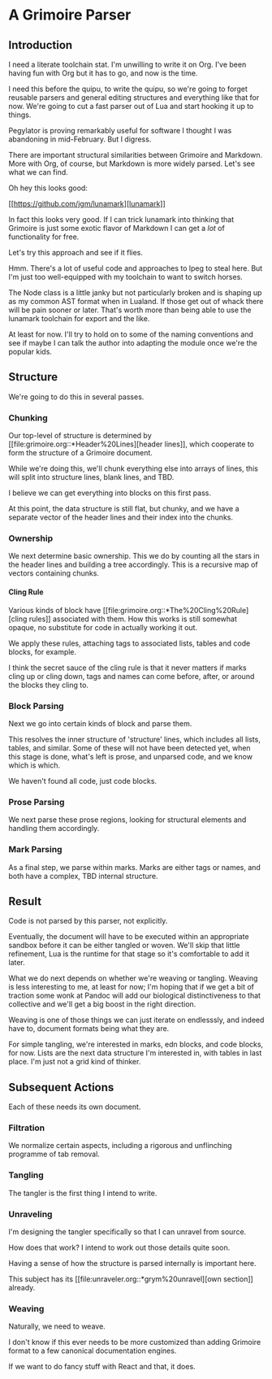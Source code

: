# A Grimoire Parser
## Introduction
I need a literate toolchain stat. I'm unwilling to write it on
Org. I've been having fun with Org but it has to go, and now is
the time.

I need this before the quipu, to write the quipu, so we're going to
forget reusable parsers and general editing structures and everything
like that for now. We're going to cut a fast parser out of Lua and
start hooking it up to things. 

Pegylator is proving remarkably useful for software I thought I was
abandoning in mid-February. But I digress.

There are important structural similarities between Grimoire and Markdown.
More with Org, of course, but Markdown is more widely parsed. Let's see
what we can find.

Oh hey this looks good:

[[https://github.com/jgm/lunamark][lunamark]]

In fact this looks very good. If I can trick lunamark into thinking that
Grimoire is just some exotic flavor of Markdown I can get a *lot* of 
functionality for free.

Let's try this approach and see if it flies. 

Hmm. There's a lot of useful code and approaches to lpeg to steal here.
But I'm just too well-equipped with my toolchain to want to switch horses.

The Node class is a little janky but not particularly broken and is shaping
up as my common AST format when in Lualand. If those get out of whack there will
be pain sooner or later. That's worth more than being able to use the lunamark
toolchain for export and the like. 

At least for now. I'll try to hold on to some of the naming conventions and see
if maybe I can talk the author into adapting the module once we're the popular
kids. 

## Structure
We're going to do this in several passes. 

### Chunking
Our top-level of structure is determined by [[file:grimoire.org::*Header%20Lines][header lines]], which
cooperate to form the structure of a Grimoire document.

While we're doing this, we'll chunk everything else into arrays
of lines, this will split into structure lines, blank lines,
and TBD. 

I believe we can get everything into blocks on this first pass.

At this point, the data structure is still flat, but chunky, and
we have a separate vector of the header lines and their index
into the chunks. 

### Ownership
We next determine basic ownership. This we do by counting all the stars 
in the header lines and building a tree accordingly. This is a 
recursive map of vectors containing chunks. 

#### Cling Rule
Various kinds of block have [[file:grimoire.org::*The%20Cling%20Rule][cling rules]] associated with them. How this
works is still somewhat opaque, no substitute for code in actually
working it out. 

We apply these rules, attaching tags to associated lists, tables and
code blocks, for example. 

I think the secret sauce of the cling rule is that it never matters if 
marks cling up or cling down, tags and names can come before, after, or
around the blocks they cling to. 

### Block Parsing
Next we go into certain kinds of block and parse them.

This resolves the inner structure of 'structure' lines, which includes
all lists, tables, and similar. Some of these will not have been detected
yet, when this stage is done, what's left is prose, and unparsed code,
and we know which is which. 

We haven't found all code, just code blocks. 

### Prose Parsing
We next parse these prose regions, looking for structural elements and 
handling them accordingly. 

### Mark Parsing
As a final step, we parse within marks. Marks are either tags or names,
and both have a complex, TBD internal structure. 

## Result
Code is not parsed by this parser, not explicitly. 

Eventually, the document will have to be executed within an appropriate 
sandbox before it can be either tangled or woven. We'll skip that little
refinement, Lua is the runtime for that stage so it's comfortable to add 
it later. 

What we do next depends on whether we're weaving or tangling. Weaving
is less interesting to me, at least for now; I'm hoping that if we get a 
bit of traction some wonk at Pandoc will add our biological distinctiveness
to that collective and we'll get a big boost in the right direction. 

Weaving is one of those things we can just iterate on endlesssly, and indeed
have to, document formats being what they are. 

For simple tangling, we're interested in marks, edn blocks, and code blocks,
for now. Lists are the next data structure I'm interested in, with tables in
last place. I'm just not a grid kind of thinker. 



## Subsequent Actions
Each of these needs its own document.

### Filtration
We normalize certain aspects, including a rigorous and unflinching programme of tab removal. 

### Tangling
The tangler is the first thing I intend to write. 

### Unraveling
I'm designing the tangler specifically so that I can unravel from source. 

How does that work? I intend to work out those details quite soon. 

Having a sense of how the structure is parsed internally is important here.

This subject has its [[file:unraveler.org::*grym%20unravel][own section]] already.

### Weaving
Naturally, we need to weave. 

I don't know if this ever needs to be more customized than adding Grimoire 
format to a few canonical documentation engines. 

If we want to do fancy stuff with React and that, it does. 

